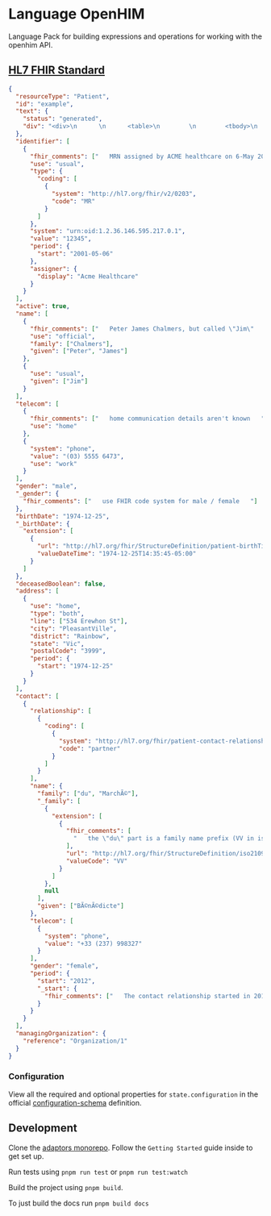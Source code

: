 # Language OpenHIM

Language Pack for building expressions and operations for working with the
openhim API.

## [HL7 FHIR Standard](https://www.hl7.org/fhir/patient-example.json.html)

```json
{
  "resourceType": "Patient",
  "id": "example",
  "text": {
    "status": "generated",
    "div": "<div>\n      \n      <table>\n        \n        <tbody>\n          \n          <tr>\n            \n            <td>Name</td>\n            \n            <td>Peter James \n              <b>Chalmers</b> (&quot;Jim&quot;)\n            </td>\n          \n          </tr>\n          \n          <tr>\n            \n            <td>Address</td>\n            \n            <td>534 Erewhon, Pleasantville, Vic, 3999</td>\n          \n          </tr>\n          \n          <tr>\n            \n            <td>Contacts</td>\n            \n            <td>Home: unknown. Work: (03) 5555 6473</td>\n          \n          </tr>\n          \n          <tr>\n            \n            <td>Id</td>\n            \n            <td>MRN: 12345 (Acme Healthcare)</td>\n          \n          </tr>\n        \n        </tbody>\n      \n      </table>    \n    \n    </div>"
  },
  "identifier": [
    {
      "fhir_comments": ["   MRN assigned by ACME healthcare on 6-May 2001   "],
      "use": "usual",
      "type": {
        "coding": [
          {
            "system": "http://hl7.org/fhir/v2/0203",
            "code": "MR"
          }
        ]
      },
      "system": "urn:oid:1.2.36.146.595.217.0.1",
      "value": "12345",
      "period": {
        "start": "2001-05-06"
      },
      "assigner": {
        "display": "Acme Healthcare"
      }
    }
  ],
  "active": true,
  "name": [
    {
      "fhir_comments": ["   Peter James Chalmers, but called \"Jim\"   "],
      "use": "official",
      "family": ["Chalmers"],
      "given": ["Peter", "James"]
    },
    {
      "use": "usual",
      "given": ["Jim"]
    }
  ],
  "telecom": [
    {
      "fhir_comments": ["   home communication details aren't known   "],
      "use": "home"
    },
    {
      "system": "phone",
      "value": "(03) 5555 6473",
      "use": "work"
    }
  ],
  "gender": "male",
  "_gender": {
    "fhir_comments": ["   use FHIR code system for male / female   "]
  },
  "birthDate": "1974-12-25",
  "_birthDate": {
    "extension": [
      {
        "url": "http://hl7.org/fhir/StructureDefinition/patient-birthTime",
        "valueDateTime": "1974-12-25T14:35:45-05:00"
      }
    ]
  },
  "deceasedBoolean": false,
  "address": [
    {
      "use": "home",
      "type": "both",
      "line": ["534 Erewhon St"],
      "city": "PleasantVille",
      "district": "Rainbow",
      "state": "Vic",
      "postalCode": "3999",
      "period": {
        "start": "1974-12-25"
      }
    }
  ],
  "contact": [
    {
      "relationship": [
        {
          "coding": [
            {
              "system": "http://hl7.org/fhir/patient-contact-relationship",
              "code": "partner"
            }
          ]
        }
      ],
      "name": {
        "family": ["du", "MarchÃ©"],
        "_family": [
          {
            "extension": [
              {
                "fhir_comments": [
                  "   the \"du\" part is a family name prefix (VV in iso 21090)   "
                ],
                "url": "http://hl7.org/fhir/StructureDefinition/iso21090-EN-qualifier",
                "valueCode": "VV"
              }
            ]
          },
          null
        ],
        "given": ["BÃ©nÃ©dicte"]
      },
      "telecom": [
        {
          "system": "phone",
          "value": "+33 (237) 998327"
        }
      ],
      "gender": "female",
      "period": {
        "start": "2012",
        "_start": {
          "fhir_comments": ["   The contact relationship started in 2012   "]
        }
      }
    }
  ],
  "managingOrganization": {
    "reference": "Organization/1"
  }
}
```

### Configuration

View all the required and optional properties for `state.configuration` in the
official
[configuration-schema](https://docs.openfn.org/adaptors/packages/openhim-configuration-schema/)
definition.

## Development

Clone the [adaptors monorepo](https://github.com/OpenFn/adaptors). Follow the
`Getting Started` guide inside to get set up.

Run tests using `pnpm run test` or `pnpm run test:watch`

Build the project using `pnpm build`.

To just build the docs run `pnpm build docs`
